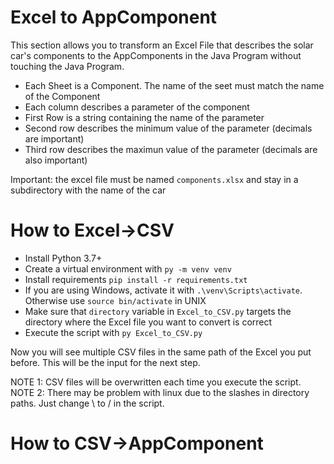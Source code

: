 # Excel to AppComponent

This section allows you to transform an Excel File that describes the solar car's components to the AppComponents in the Java Program without touching the Java Program.

- Each Sheet is a Component. The name of the seet must match the name of the Component
- Each column describes a parameter of the component
- First Row is a string containing the name of the parameter
- Second row describes the minimum value of the parameter (decimals are important)
- Third row describes the maximun value of the parameter (decimals are also important)

Important: the excel file must be named `components.xlsx` and stay in a subdirectory with the name of the car

# How to Excel->CSV

- Install Python 3.7+
- Create a virtual environment with `py -m venv venv`
- Install requirements `pip install -r requirements.txt`
- If you are using Windows, activate it with `.\venv\Scripts\activate`. Otherwise use `source bin/activate` in UNIX
- Make sure that `directory` variable in `Excel_to_CSV.py` targets the directory where the Excel file you want to convert is correct
- Execute the script with `py Excel_to_CSV.py`

Now you will see multiple CSV files in the same path of the Excel you put before. This will be the input for the next step.

NOTE 1: CSV files will be overwritten each time you execute the script.
NOTE 2: There may be problem with linux due to the slashes in directory paths. Just change \ to / in the script.


# How to CSV->AppComponent